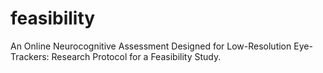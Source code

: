 # feasibility
An Online Neurocognitive Assessment Designed for Low-Resolution Eye-Trackers: Research Protocol for a Feasibility Study.
